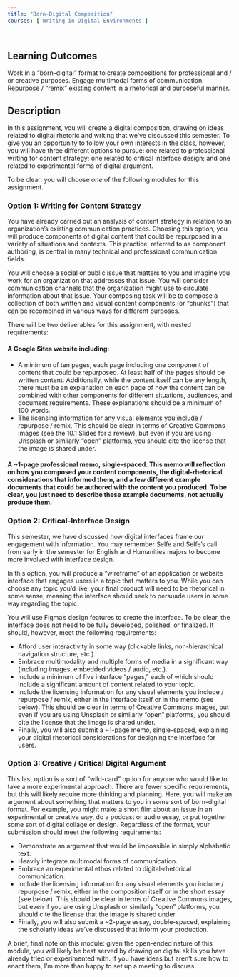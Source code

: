 ```yaml
---
title: "Born-Digital Composition"
courses: ['Writing in Digital Environments']

---
```


## Learning Outcomes

Work in a “born-digital” format to create compositions for professional and / or creative purposes.
Engage multimodal forms of communication.
Repurpose / “remix” existing content in a rhetorical and purposeful manner.


## Description
In this assignment, you will create a digital composition, drawing on ideas related to digital rhetoric and writing that we’ve discussed this semester. To give you an opportunity to follow your own interests in the class, however, you will have three different options to pursue: one related to professional writing for content strategy; one related to critical interface design; and one related to experimental forms of digital argument.


To be clear: you will choose _one_ of the following modules for this assignment.

### Option 1: Writing for Content Strategy

You have already carried out an analysis of content strategy in relation to an organization’s existing communication practices. Choosing this option, you will produce components of digital content that could be repurposed in a variety of situations and contexts. This practice, referred to as component authoring, is central in many technical and professional communication fields.

You will choose a social or public issue that matters to you and imagine you work for an organization that addresses that issue. You will consider communication channels that the organization might use to circulate information about that issue. Your composing task will be to compose a collection of both written and visual content components (or “chunks”) that can be recombined in various ways for different purposes.

There will be two deliverables for this assignment, with nested requirements:

#### A Google Sites website including:

- A minimum of ten pages, each page including one component of content that could be repurposed. At least half of the pages should be written content. Additionally, while the content itself can be any length, there must be an explanation on each page of how the content can be combined with other components for different situations, audiences, and document requirements. These explanations should be a minimum of 100 words.
- The licensing information for any visual elements you include / repurpose / remix. This should be clear in terms of Creative Commons images (see the 10.1 Slides for a review), but even if you are using Unsplash or similarly “open” platforms, you should cite the license that the image is shared under.

#### A ~1-page professional memo, single-spaced. This memo will reflection on how you composed your content components, the digital-rhetorical considerations that informed them, and a few different example documents that could be authored with the content you produced. To be clear, you just need to describe these example documents, not actually produce them.

### Option 2: Critical-Interface Design
This semester, we have discussed how digital interfaces frame our engagement with information. You may remember Selfe and Selfe’s call from early in the semester for English and Humanities majors to become more involved with interface design.

In this option, you will produce a “wireframe” of an application or website interface that engages users in a topic that matters to you. While you can choose any topic you’d like, your final product will need to be rhetorical in some sense, meaning the interface should seek to persuade users in some way regarding the topic.

You will use Figma’s design features to create the interface. To be clear, the interface does not need to be fully developed, polished, or finalized. It should, however, meet the following requirements:

- Afford user interactivity in some way (clickable links, non-hierarchical navigation structure, etc.).
- Embrace multimodality and multiple forms of media in a significant way (including images, embedded videos / audio, etc.).
- Include a minimum of five interface “pages,” each of which should include a significant amount of content related to your topic.
- Include the licensing information for any visual elements you include / repurpose / remix, either in the interface itself or in the memo (see below). This should be clear in terms of Creative Commons images, but even if you are using Unsplash or similarly “open” platforms, you should cite the license that the image is shared under.
- Finally, you will also submit a ~1-page memo, single-spaced, explaining your digital rhetorical considerations for designing the interface for users.

### Option 3: Creative / Critical Digital Argument

This last option is a sort of “wild-card” option for anyone who would like to take a more experimental approach. There are fewer specific requirements, but this will likely require more thinking and planning. Here, you will make an argument about something that matters to you in some sort of born-digital format. For example, you might make a short film about an issue in an experimental or creative way, do a podcast or audio essay, or put together some sort of digital collage or design. Regardless of the format, your submission should meet the following requirements:

- Demonstrate an argument that would be impossible in simply alphabetic text.
- Heavily integrate multimodal forms of communication.
- Embrace an experimental ethos related to digital-rhetorical communication.
- Include the licensing information for any visual elements you include / repurpose / remix, either in the composition itself or in the short essay (see below). This should be clear in terms of Creative Commons images, but even if you are using Unsplash or similarly “open” platforms, you should cite the license that the image is shared under.
- Finally, you will also submit a ~2-page essay, double-spaced, explaining the scholarly ideas we’ve discussed that inform your production.

A brief, final note on this module: given the open-ended nature of this module, you will likely be best served by drawing on digital skills you have already tried or experimented with. If you have ideas but aren’t sure how to enact them, I’m more than happy to set up a meeting to discuss.
